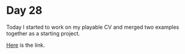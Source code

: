 # Day 28

Today I started to work on my playable CV and merged two examples together as a starting project.

[Here](https://github.com/eren23/phaser-cv-dungeon) is the link.

